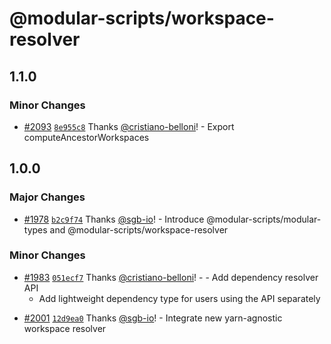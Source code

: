 # @modular-scripts/workspace-resolver

## 1.1.0

### Minor Changes

- [#2093](https://github.com/jpmorganchase/modular/pull/2093)
  [`8e955c8`](https://github.com/jpmorganchase/modular/commit/8e955c82e357ed8e8aeb728866fa187851450122)
  Thanks [@cristiano-belloni](https://github.com/cristiano-belloni)! - Export
  computeAncestorWorkspaces

## 1.0.0

### Major Changes

- [#1978](https://github.com/jpmorganchase/modular/pull/1978)
  [`b2c9f74`](https://github.com/jpmorganchase/modular/commit/b2c9f74a0542a726d202a68c06bc1bae5c1df541)
  Thanks [@sgb-io](https://github.com/sgb-io)! - Introduce
  @modular-scripts/modular-types and @modular-scripts/workspace-resolver

### Minor Changes

- [#1983](https://github.com/jpmorganchase/modular/pull/1983)
  [`051ecf7`](https://github.com/jpmorganchase/modular/commit/051ecf7d257f883268abe73fd082d25615888906)
  Thanks [@cristiano-belloni](https://github.com/cristiano-belloni)! - - Add
  dependency resolver API
  - Add lightweight dependency type for users using the API separately

* [#2001](https://github.com/jpmorganchase/modular/pull/2001)
  [`12d9ea0`](https://github.com/jpmorganchase/modular/commit/12d9ea09a754af478470c8cdb1dc7114f53fd5c3)
  Thanks [@sgb-io](https://github.com/sgb-io)! - Integrate new yarn-agnostic
  workspace resolver
